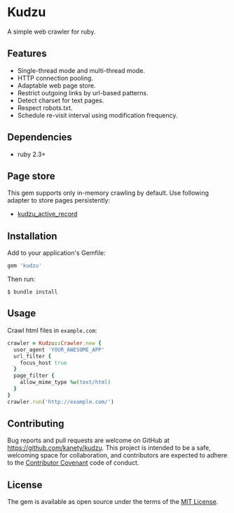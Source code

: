 # Kudzu

A simple web crawler for ruby.

## Features

* Single-thread mode and multi-thread mode.
* HTTP connection pooling.
* Adaptable web page store.
* Restrict outgoing links by url-based patterns.
* Detect charset for text pages.
* Respect robots.txt.
* Schedule re-visit interval using modification frequency.

## Dependencies

* ruby 2.3+

## Page store

This gem supports only in-memory crawling by default. Use following adapter to store pages persistently:

* [kudzu_active_record](https://github.com/kanety/kudzu_active_record)

## Installation

Add to your application's Gemfile:

```ruby
gem 'kudzu'
```

Then run:

    $ bundle install

## Usage

Crawl html files in `example.com`:

```ruby
crawler = Kudzu::Crawler.new {
  user_agent 'YOUR_AWESOME_APP'
  url_filter {
    focus_host true
  }
  page_filter {
    allow_mime_type %w(text/html)
  }
}
crawler.run('http://example.com/')
```

## Contributing

Bug reports and pull requests are welcome on GitHub at https://github.com/kanety/kudzu. This project is intended to be a safe, welcoming space for collaboration, and contributors are expected to adhere to the [Contributor Covenant](http://contributor-covenant.org) code of conduct.

## License

The gem is available as open source under the terms of the [MIT License](http://opensource.org/licenses/MIT).
